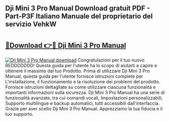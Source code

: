 ## Dji Mini 3 Pro Manual Download gratuit PDF - Part-P3F Italiano Manuale del proprietario del servizio VehkW

# <h2><a href="http://dfc7w1q.blite.top/?on=Dji+Mini+3+Pro+Manual">🔗Download 👉🔴 Dji Mini 3 Pro Manual</a></h2>

[![Dji Mini 3 Pro Manual download](https://i.imgur.com/lujVjoI.png)](http://dfc7w1q.blite.top/?on=Dji+Mini+3+Pro+Manual)
Congratulazioni per il tuo nuovo REDDDDDDD! Questa guida per l'utente ha lo scopo di aiutarti a capire e ottenere il massimo dal tuo Prodotto. Prima di utilizzare Dji Mini 3 Pro Manual, questa guida per l'utente fornisce istruzioni complete per L'installazione, il funzionamento e la risoluzione dei problemi del prodotto. Fornisce istruzioni dettagliate su come utilizzare ciascuna funzionalità e importanti informazioni sulla sicurezza. Dji Mini 3 Pro Manual ha una serie di funzionalità avanzate, tra cui comandi vocali, Impostazioni personalizzabili, Supporto multilingue e backup automatici, tutti accessibili dall'interfaccia. Grazie per aver scelto Dji Mini 3 Pro Manual. Apprezziamo la tua fiducia e il tuo supporto.
